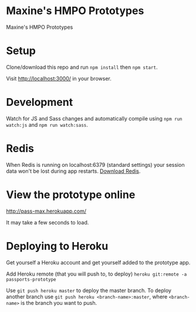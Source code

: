 # Maxine's HMPO Prototypes

Maxine's HMPO Prototypes

# Setup

Clone/download this repo and run `npm install` then `npm start`.

Visit <a href="http://localhost:3000/" target="_blank">http://localhost:3000/</a> in your browser.

# Development

Watch for JS and Sass changes and automatically compile using `npm run watch:js` and `npm run watch:sass`.

# Redis

When Redis is running on localhost:6379 (standard settings) your session data won't be lost during app restarts. [Download Redis](http://redis.io/download).

# View the prototype online

<a href="http://pass-max.herokuapp.com/" target="_blank">http://pass-max.herokuapp.com/</a>

It may take a few seconds to load.

# Deploying to Heroku

Get yourself a Heroku account and get yourself added to the prototype app.

Add Heroku remote (that you will push to, to deploy) `heroku git:remote -a passports-prototype`

Use `git push heroku master` to deploy the master branch. To deploy another branch use `git push heroku <branch-name>:master`, where `<branch-name>` is the branch you want to push.
